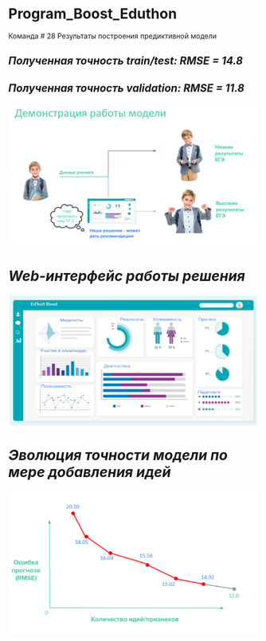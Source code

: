# Program_Boost_Eduthon 
Команда # 28
Результаты построения предиктивной модели



## *Полученная точность train/test: RMSE = 14.8*
## *Полученная точность validation: RMSE = 11.8*


![](Images/Working_show.PNG)


# *Web-интерфейс работы решения*

![](Images/Dash_board_web.PNG)


# *Эволюция точности модели по мере добавления идей*

![](Images/RMSE_plot.PNG)
